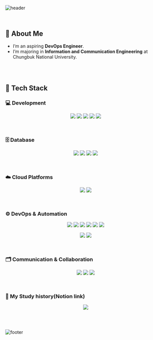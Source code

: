 ![header](https://capsule-render.vercel.app/api?type=waving&color=0:004e92,100:4286f4&height=250&section=header&text=HHLee%20GitHub&fontColor=FFFFFF&fontSize=60&fontAlignY=40&desc=DevOps%20Engineer%20in%20Progress🚀&descAlignY=60)

<br>

## 👋 About Me
- I’m an aspiring **DevOps Engineer**.  
- I’m majoring in **Information and Communication Engineering** at Chungbuk National University.  

<br>
<br>

## 🧠 Tech Stack  

### 💻 Development
<p align="center">
  <img src="https://img.shields.io/badge/java-007396?style=for-the-badge&logo=java&logoColor=white"/>
  <img src="https://img.shields.io/badge/python-3776AB?style=for-the-badge&logo=python&logoColor=white"/>
  <img src="https://img.shields.io/badge/springboot-6DB33F?style=for-the-badge&logo=springboot&logoColor=white"/>
  <img src="https://img.shields.io/badge/html5-%23E34F26.svg?style=for-the-badge&logo=html5&logoColor=white"/>
  <img src="https://img.shields.io/badge/css3-%231572B6.svg?style=for-the-badge&logo=css3&logoColor=white"/>
</p>

<br>

### 🗄️ Database
<p align="center">
  <img src="https://img.shields.io/badge/mysql-4479A1?style=for-the-badge&logo=mysql&logoColor=white"/>
  <img src="https://img.shields.io/badge/amazon%20aurora-232F3E?style=for-the-badge&logo=amazonaws&logoColor=white"/>
  <img src="https://img.shields.io/badge/elasticache-DC382D?style=for-the-badge&logo=redis&logoColor=white"/>
  <img src="https://img.shields.io/badge/dynamodb-4053D6?style=for-the-badge&logo=amazondynamodb&logoColor=white"/>
</p>

<br>

### ☁️ Cloud Platforms
<p align="center">
  <img src="https://img.shields.io/badge/Amazon%20Web%20Services-232F3E?style=for-the-badge&logo=amazonaws&logoColor=white"/>
  <img src="https://img.shields.io/badge/Google%20Cloud-4285F4?style=for-the-badge&logo=googlecloud&logoColor=white"/>
</p>

<br>

### ⚙️ DevOps & Automation
<p align="center">
  <img src="https://img.shields.io/badge/linux-FCC624?style=for-the-badge&logo=linux&logoColor=black"/>
  <img src="https://img.shields.io/badge/docker-0db7ed?style=for-the-badge&logo=docker&logoColor=white"/>
  <img src="https://img.shields.io/badge/kubernetes-326CE5?style=for-the-badge&logo=kubernetes&logoColor=white"/>
  <img src="https://img.shields.io/badge/terraform-7B42BC?style=for-the-badge&logo=terraform&logoColor=white"/>
  <img src="https://img.shields.io/badge/ansible-EE0000?style=for-the-badge&logo=ansible&logoColor=white"/>
  <img src="https://img.shields.io/badge/argocd-EF7B4D?style=for-the-badge&logo=argo&logoColor=white"/>
</p>

<p align="center">
  <img src="https://img.shields.io/badge/gitlab%20ci-FC6D26?style=for-the-badge&logo=gitlab&logoColor=white"/>
  <img src="https://img.shields.io/badge/github%20actions-2088FF?style=for-the-badge&logo=githubactions&logoColor=white"/>
</p>

<br>

### 🗂️ Communication & Collaboration
<p align="center">
  <img src="https://img.shields.io/badge/slack-4A154B?style=for-the-badge&logo=slack&logoColor=white"/>
  <img src="https://img.shields.io/badge/notion-000000?style=for-the-badge&logo=notion&logoColor=white"/>
  <img src="https://img.shields.io/badge/jira-0052CC?style=for-the-badge&logo=jira&logoColor=white"/>
</p>

<br>

### 📝 My Study history(Notion link)
<p align="center">
  <a href="https://sable-mars-102.notion.site/Root-Page-188cb42f28df80479923f162df78efd4" target="_blank">
    <img src="https://img.shields.io/badge/Notion%20link-000000?style=for-the-badge&logo=notion&logoColor=white"/>
  </a>
</p>

<br>
<br>

![footer](https://capsule-render.vercel.app/api?section=footer&type=waving&color=0:004e92,100:4286f4)
